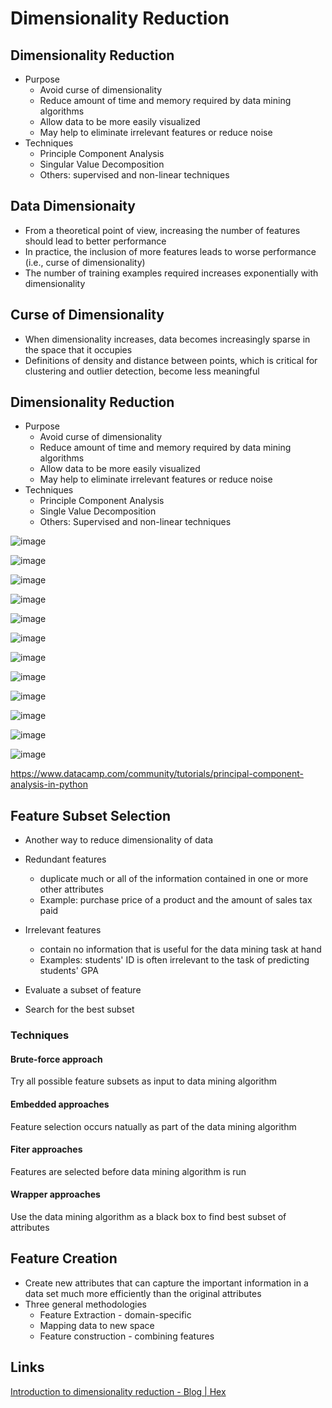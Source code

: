# Dimensionality Reduction

## Dimensionality Reduction

- Purpose
  - Avoid curse of dimensionality
  - Reduce amount of time and memory required by data mining algorithms
  - Allow data to be more easily visualized
  - May help to eliminate irrelevant features or reduce noise
- Techniques
  - Principle Component Analysis
  - Singular Value Decomposition
  - Others: supervised and non-linear techniques

## Data Dimensionaity

- From a theoretical point of view, increasing the number of features should lead to better performance
- In practice, the inclusion of more features leads to worse performance (i.e., curse of dimensionality)
- The number of training examples required increases exponentially with dimensionality

## Curse of Dimensionality

- When dimensionality increases, data becomes increasingly sparse in the space that it occupies
- Definitions of density and distance between points, which is critical for clustering and outlier detection, become less meaningful

## Dimensionality Reduction

- Purpose
  - Avoid curse of dimensionality
  - Reduce amount of time and memory required by data mining algorithms
  - Allow data to be more easily visualized
  - May help to eliminate irrelevant features or reduce noise
- Techniques
  - Principle Component Analysis
  - Single Value Decomposition
  - Others: Supervised and non-linear techniques

![image](../../media/Dimensionality-Reduction-image1.jpg)

![image](../../media/Dimensionality-Reduction-image2.jpg)

![image](../../media/Dimensionality-Reduction-image6.jpg)

![image](../../media/Dimensionality-Reduction-image7.jpg)

![image](../../media/Dimensionality-Reduction-image8.jpg)

![image](../../media/Dimensionality-Reduction-image9.jpg)

![image](../../media/Dimensionality-Reduction-image10.jpg)

![image](../../media/Dimensionality-Reduction-image11.jpg)

![image](../../media/Dimensionality-Reduction-image12.jpg)

![image](../../media/Dimensionality-Reduction-image13.jpg)

![image](../../media/Dimensionality-Reduction-image14.jpg)

![image](../../media/Dimensionality-Reduction-image15.jpg)

<https://www.datacamp.com/community/tutorials/principal-component-analysis-in-python>

## Feature Subset Selection

- Another way to reduce dimensionality of data
- Redundant features
  - duplicate much or all of the information contained in one or more other attributes
  - Example: purchase price of a product and the amount of sales tax paid
- Irrelevant features
  - contain no information that is useful for the data mining task at hand
  - Examples: students' ID is often irrelevant to the task of predicting students' GPA

- Evaluate a subset of feature
- Search for the best subset

### Techniques

#### Brute-force approach

Try all possible feature subsets as input to data mining algorithm

#### Embedded approaches

Feature selection occurs natually as part of the data mining algorithm

#### Fiter approaches

Features are selected before data mining algorithm is run

#### Wrapper approaches

Use the data mining algorithm as a black box to find best subset of attributes

## Feature Creation

- Create new attributes that can capture the important information in a data set much more efficiently than the original attributes
- Three general methodologies
  - Feature Extraction - domain-specific
  - Mapping data to new space
  - Feature construction - combining features

## Links

[Introduction to dimensionality reduction - Blog | Hex](https://hex.tech/blog/dimensionality-reduction/)
